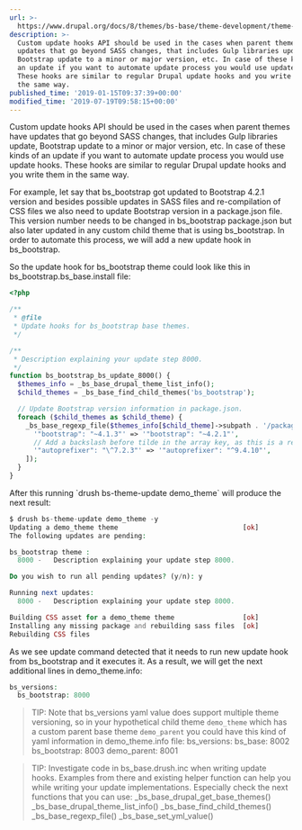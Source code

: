 ```yaml
---
url: >-
  https://www.drupal.org/docs/8/themes/bs-base/theme-development/theme-update-hooks
description: >-
  Custom update hooks API should be used in the cases when parent themes have
  updates that go beyond SASS changes, that includes Gulp libraries update,
  Bootstrap update to a minor or major version, etc. In case of these kinds of
  an update if you want to automate update process you would use update hooks.
  These hooks are similar to regular Drupal update hooks and you write them in
  the same way.
published_time: '2019-01-15T09:37:39+00:00'
modified_time: '2019-07-19T09:58:15+00:00'
---
```

Custom update hooks API should be used in the cases when parent themes have updates that go beyond SASS changes, that includes Gulp libraries update, Bootstrap update to a minor or major version, etc. In case of these kinds of an update if you want to automate update process you would use update hooks. These hooks are similar to regular Drupal update hooks and you write them in the same way.

For example, let say that bs\_bootstrap got updated to Bootstrap 4.2.1 version and besides possible updates in SASS files and re-compilation of CSS files we also need to update Bootstrap version in a package.json file. This version number needs to be changed in bs\_bootstrap package.json but also later updated in any custom child theme that is using bs\_bootstrap. In order to automate this process, we will add a new update hook in bs\_bootstrap.

So the update hook for bs\_bootstrap theme could look like this in bs\_bootstrap.bs\_base.install file:

```php
<?php

/**
 * @file
 * Update hooks for bs_bootstrap base themes.
 */

/**
 * Description explaining your update step 8000.
 */
function bs_bootstrap_bs_update_8000() {
  $themes_info = _bs_base_drupal_theme_list_info();
  $child_themes = _bs_base_find_child_themes('bs_bootstrap');

  // Update Bootstrap version information in package.json.
  foreach ($child_themes as $child_theme) {
    _bs_base_regexp_file($themes_info[$child_theme]->subpath . '/package.json', [
      '"bootstrap": "~4.1.3"' => '"bootstrap": "~4.2.1"',
      // Add a backslash before tilde in the array key, as this is a regex steering sign
      '"autoprefixer": "\^7.2.3"' => '"autoprefixer": "^9.4.10"',
    ]);
  }
}
```

After this running \`drush bs-theme-update demo\_theme\` will produce the next result:

```php
$ drush bs-theme-update demo_theme -y
Updating a demo_theme theme                               [ok]
The following updates are pending:

bs_bootstrap theme : 
  8000 -   Description explaining your update step 8000.

Do you wish to run all pending updates? (y/n): y

Running next updates:
  8000 -   Description explaining your update step 8000.

Building CSS asset for a demo_theme theme                 [ok]
Installing any missing package and rebuilding sass files  [ok]
Rebuilding CSS files  
```

As we see update command detected that it needs to run new update hook from bs\_bootstrap and it executes it. As a result, we will get the next additional lines in demo\_theme.info:

```php
bs_versions:
  bs_bootstrap: 8000
```

<!-- note-tip -->
> TIP: Note that bs_versions yaml&nbsp;value does support multiple theme versioning, so in your hypothetical child theme `demo_theme` which has a custom parent base theme `demo_parent` you could have this kind of yaml&nbsp;information in demo_theme.info file:
bs_versions:
  bs_base: 8002
  bs_bootstrap: 8003
  demo_parent: 8001

<!-- note-tip -->
> TIP: Investigate code in bs_base.drush.inc when writing update hooks. Examples from there and existing helper function can help you while writing your update implementations. Especially check the next functions that you can use:
_bs_base_drupal_get_base_themes()
_bs_base_drupal_theme_list_info()
_bs_base_find_child_themes()
_bs_base_regexp_file()
_bs_base_set_yml_value()